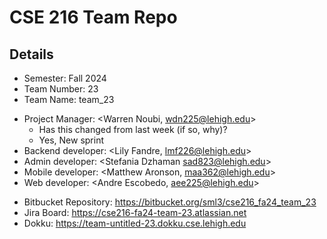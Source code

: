 # CSE 216 Team Repo

## Details
- Semester: Fall 2024
- Team Number: 23
- Team Name: team_23
* Project Manager: \<Warren Noubi, [wdn225@lehigh.edu](mailto:uid@lehigh.edu)\>
  * Has this changed from last week (if so, why)?  
  * Yes, New sprint  
* Backend developer: <Lily Fandre, [lmf226@lehigh.edu](mailto:lmf226@lehigh.edu)\>
* Admin developer:   \<Stefania Dzhaman [sad823@lehigh.edu](mailto:uid@lehigh.edu)\>
* Mobile developer:     \<Matthew Aronson, [maa362@lehigh.edu](mailto:maa362@lehigh.edu)\>  
* Web developer: \<Andre Escobedo, [aee225@lehigh.edu](mailto:uid@lehigh.edu)\>
- Bitbucket Repository: <https://bitbucket.org/sml3/cse216_fa24_team_23>
- Jira Board: <https://cse216-fa24-team-23.atlassian.net>
- Dokku: <https://team-untitled-23.dokku.cse.lehigh.edu>
